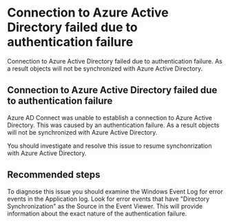 <properties
pageTitle="Connection to Azure Active Directory failed due to authentication failure"
	description="Connection to Azure Active Directory failed due to authentication failure"
	infoBubbleText="Connection to Azure Active Directory failed due to authentication failure See details on the right."
	service="microsoft.aad.iam"
	resource="aadconnect"
	authors="rodejo"
	displayOrder="1"
	articleId="ADtoAADSync_AADConnect_ASC_AAD_Connect_Health_Alerts_AAD_Authentication_Failure"
	diagnosticScenario=""
	selfHelpType="Diagnostics"
	resourceTags=""
	productPesIds="14785"
	cloudEnvironments="public"
/>
# Connection to Azure Active Directory failed due to authentication failure
Connection to Azure Active Directory failed due to authentication failure. As a result objects will not be synchronized with Azure Active Directory.
## Connection to Azure Active Directory failed due to authentication failure
Azure AD Connect was unable to establish a connection to Azure Active Directory. This was caused by an authentication failure. As a result objects will not be synchronized with Azure Active Directory.

You should investigate and resolve this issue to resume synchonrization with Azure Active Directory.

<!--/issueDescription-->
## **Recommended steps**
To diagnose this issue you should examine the Windows Event Log for error events in the Application log. Look for error events that have "Directory Synchronization" as the Source in the Event Viewer. This will provide information about the exact nature of the authentication failure. 
